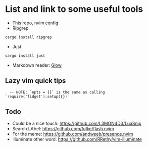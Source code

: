 # List and link to some useful tools
- This repo, nvim config
- Ripgrep
```bash
cargo install ripgrep
```
- Just
```Bash
cargo install just
```
- Markdown reader: [Glow](https://github.com/charmbracelet/glow)

## Lazy vim quick tips
```
  -- NOTE: `opts = {}` is the same as calling `require('fidget').setup({})`
```

## Todo
- Could be a nice touch: https://github.com/L3MON4D3/LuaSnip
- Search LAbel: https://github.com/folke/flash.nvim
- For the meme: https://github.com/andweeb/presence.nvim
- Illuminate other word: https://github.com/RRethy/vim-illuminate
